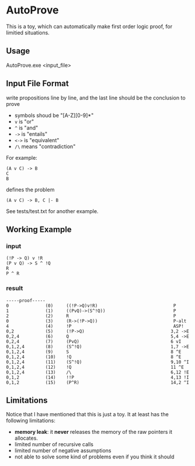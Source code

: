 # AutoProve
This is a toy, which can automatically make first order logic proof, for limitied situations.

## Usage
AutoProve.exe <input_file>

## Input File Format
write propositions line by line, and the last line should be the conclusion to prove
- symbols shoud be "[A-Z][0-9]*"
- `v` is "or"
- `^` is "and" 
- `->` is "entails"
- `<->` is "equivalent"
- `/\` means "contradiction"

For example:
```
(A v C) -> B
C
B
```
defines the problem
```
(A v C) -> B, C |- B
```
See tests/test.txt for another example.

## Working Example
### input
```
(!P -> Q) v !R
(P v Q) -> S ^ !Q
R
P ^ R
```
### result
```
-----proof-----
0              (0)     ((!P->Q)v!R)                             P
1              (1)     ((PvQ)->(S^!Q))                          P
2              (2)     R                                        P
0              (3)     (R->(!P->Q))                             P-alt
4              (4)     !P                                       ASP!
0,2            (5)     (!P->Q)                                 3,2 ->E
0,2,4          (6)     Q                                       5,4 ->E
0,2,4          (7)     (PvQ)                                   6 vI
0,1,2,4        (8)     (S^!Q)                                  1,7 ->E
0,1,2,4        (9)     S                                       8 ^E
0,1,2,4        (10)    !Q                                      8 ^E
0,1,2,4        (11)    (S^!Q)                                  9,10 ^I
0,1,2,4        (12)    !Q                                      11 ^E
0,1,2,4        (13)    /\                                      6,12 !E
0,1,2          (14)    !!P                                     4,13 !I
0,1,2          (15)    (P^R)                                   14,2 ^I
```

## Limitations
Notice that I have mentioned that this is just a toy. It at least has the following limitations:
- **memory leak**: it **never** releases the memory of the raw pointers it allocates.
- limited number of recursive calls
- limited number of negative assumptions
- not able to solve some kind of problems even if you think it should


